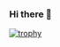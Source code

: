 ### Hi there 👋
[![trophy](https://github-profile-trophy.vercel.app/?username=sameteyuboglu)](https://github.com/ryo-ma/github-profile-trophy)
<!--
**sameteyuboglu/sameteyuboglu** is a ✨ _special_ ✨ repository because its `README.md` (this file) appears on your GitHub profile.

Here are some ideas to get you started:

- 🔭 I’m currently working on ...
- 🌱 I’m currently learning ...
- 👯 I’m looking to collaborate on ...
- 🤔 I’m looking for help with ...
- 💬 Ask me about ...
- 📫 How to reach me: ...
- 😄 Pronouns: ...
- ⚡ Fun fact: ...
-->
